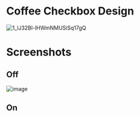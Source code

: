 # Coffee Checkbox Design

![1_lJ32Bl-lHWmNMUSiSq17gQ](https://user-images.githubusercontent.com/72864817/171863780-16f7afb7-32a5-4547-a427-23c8a8ed0524.png)

# Screenshots

## Off

![image](https://user-images.githubusercontent.com/72864817/181935649-00b20a38-4447-45d4-a1cb-f54b17f394e5.png)


## On


